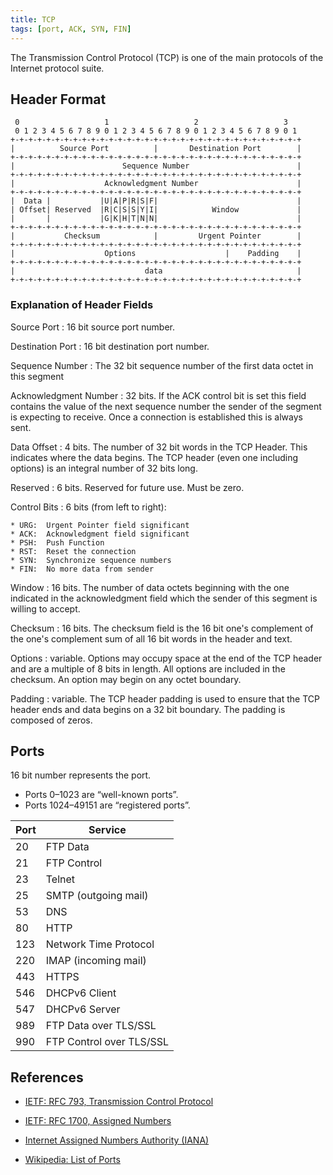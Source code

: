 ```yaml
---
title: TCP
tags: [port, ACK, SYN, FIN]
---
```


The Transmission Control Protocol (TCP) is one of the main protocols of the Internet protocol suite.

## Header Format

```diagram
 0                   1                   2                   3
 0 1 2 3 4 5 6 7 8 9 0 1 2 3 4 5 6 7 8 9 0 1 2 3 4 5 6 7 8 9 0 1
+-+-+-+-+-+-+-+-+-+-+-+-+-+-+-+-+-+-+-+-+-+-+-+-+-+-+-+-+-+-+-+-+
|          Source Port          |       Destination Port        |
+-+-+-+-+-+-+-+-+-+-+-+-+-+-+-+-+-+-+-+-+-+-+-+-+-+-+-+-+-+-+-+-+
|                        Sequence Number                        |
+-+-+-+-+-+-+-+-+-+-+-+-+-+-+-+-+-+-+-+-+-+-+-+-+-+-+-+-+-+-+-+-+
|                    Acknowledgment Number                      |
+-+-+-+-+-+-+-+-+-+-+-+-+-+-+-+-+-+-+-+-+-+-+-+-+-+-+-+-+-+-+-+-+
|  Data |           |U|A|P|R|S|F|                               |
| Offset| Reserved  |R|C|S|S|Y|I|            Window             |
|       |           |G|K|H|T|N|N|                               |
+-+-+-+-+-+-+-+-+-+-+-+-+-+-+-+-+-+-+-+-+-+-+-+-+-+-+-+-+-+-+-+-+
|           Checksum            |         Urgent Pointer        |
+-+-+-+-+-+-+-+-+-+-+-+-+-+-+-+-+-+-+-+-+-+-+-+-+-+-+-+-+-+-+-+-+
|                    Options                    |    Padding    |
+-+-+-+-+-+-+-+-+-+-+-+-+-+-+-+-+-+-+-+-+-+-+-+-+-+-+-+-+-+-+-+-+
|                             data                              |
+-+-+-+-+-+-+-+-+-+-+-+-+-+-+-+-+-+-+-+-+-+-+-+-+-+-+-+-+-+-+-+-+
```

### Explanation of Header Fields
Source Port
: 16 bit source port number. 

Destination Port 
: 16 bit destination port number.

Sequence Number 
: The 32 bit sequence number of the first data octet in this segment

Acknowledgment Number
:   32 bits. 
    If the ACK control bit is set this field contains the value of the
    next sequence number the sender of the segment is expecting to
    receive.  Once a connection is established this is always sent.

Data Offset
:   4 bits.
    The number of 32 bit words in the TCP Header.  This indicates where
    the data begins.  The TCP header (even one including options) is an
    integral number of 32 bits long.

Reserved
:    6 bits. Reserved for future use. Must be zero.

Control Bits
:  6 bits (from left to right):

	* URG:  Urgent Pointer field significant
	* ACK:  Acknowledgment field significant
	* PSH:  Push Function
	* RST:  Reset the connection
	* SYN:  Synchronize sequence numbers
	* FIN:  No more data from sender

Window
:   16 bits.
    The number of data octets beginning with the one indicated in the
    acknowledgment field which the sender of this segment is willing to
    accept.

Checksum
:  16 bits. 
   The checksum field is the 16 bit one's complement of the one's
   complement sum of all 16 bit words in the header and text.

Options
:  variable.
    Options may occupy space at the end of the TCP header and are a
    multiple of 8 bits in length.  All options are included in the
    checksum.  An option may begin on any octet boundary.

Padding
:  variable.
    The TCP header padding is used to ensure that the TCP header ends
    and data begins on a 32 bit boundary.  The padding is composed of
    zeros.




## Ports
16 bit number represents the port.

* Ports 0–1023 are “well-known ports”.
* Ports 1024–49151 are “registered ports”.


| Port | Service                    |
|------|----------------------------|
| 20   | FTP Data                   |
| 21   | FTP Control                |
| 23   | Telnet                     |
| 25   | SMTP (outgoing mail)       |
| 53   | DNS                        |
| 80   | HTTP                       |
| 123  | Network Time Protocol      |
| 220  | IMAP (incoming mail)       | 
| 443  | HTTPS                      |
| 546  | DHCPv6 Client                |
| 547  | DHCPv6 Server                |
| 989  | FTP Data over TLS/SSL      |
| 990  | FTP Control over TLS/SSL   |



## References
* [IETF: RFC 793, Transmission Control Protocol](https://tools.ietf.org/html/rfc793)
* [IETF: RFC 1700, Assigned Numbers](https://tools.ietf.org/html/rfc1700)
* [Internet Assigned Numbers Authority (IANA)](https://www.iana.org)

* [Wikipedia: List of Ports](https://en.wikipedia.org/wiki/List_of_TCP_and_UDP_port_numbers)
